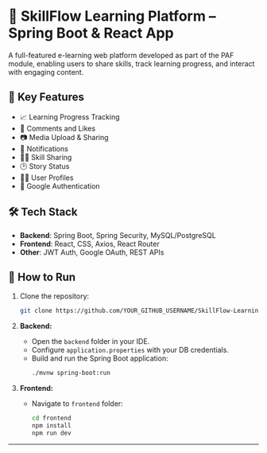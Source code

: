 # 🚀 SkillFlow Learning Platform – Spring Boot & React App

A full-featured e-learning web platform developed as part of the PAF module, enabling users to share skills, track learning progress, and interact with engaging content.

## 🎯 Key Features

- 📈 Learning Progress Tracking
- 💬 Comments and Likes
- 📷 Media Upload & Sharing
- 🔔 Notifications
- 🧑‍🏫 Skill Sharing
- 🕑 Story Status
- 🙍‍♂️ User Profiles
- 🔑 Google Authentication

## 🛠️ Tech Stack

- **Backend**: Spring Boot, Spring Security, MySQL/PostgreSQL
- **Frontend**: React, CSS, Axios, React Router
- **Other**: JWT Auth, Google OAuth, REST APIs

## 🚀 How to Run

1. Clone the repository:
    ```bash
    git clone https://github.com/YOUR_GITHUB_USERNAME/SkillFlow-Learning-Platform.git
    ```

2. **Backend:**
    - Open the `backend` folder in your IDE.
    - Configure `application.properties` with your DB credentials.
    - Build and run the Spring Boot application:
        ```bash
        ./mvnw spring-boot:run
        ```

3. **Frontend:**
    - Navigate to `frontend` folder:
        ```bash
        cd frontend
        npm install
        npm run dev
        ```

---
